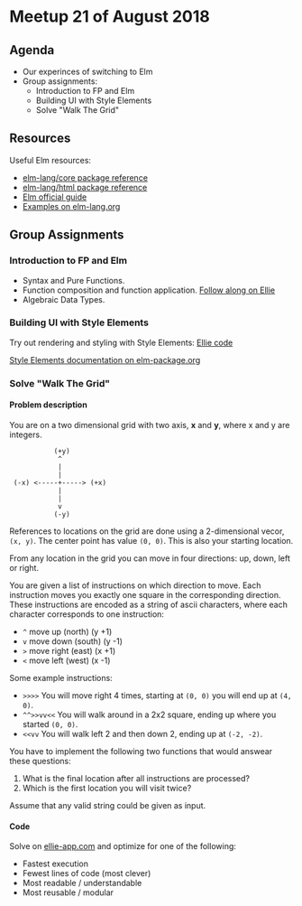 # Meetup 21 of August 2018

## Agenda

- Our experinces of switching to Elm
- Group assignments:
    * Introduction to FP and Elm
    * Building UI with Style Elements
    * Solve "Walk The Grid"

## Resources

Useful Elm resources:

- [elm-lang/core package reference](https://package.elm-lang.org/packages/elm-lang/core/5.1.1)
- [elm-lang/html package reference](https://package.elm-lang.org/packages/elm-lang/html/2.0.0/Html)
- [Elm official guide](https://guide.elm-lang.org/)
- [Examples on elm-lang.org](http://elm-lang.org/examples)


## Group Assignments

### Introduction to FP and Elm

* Syntax and Pure Functions.
* Function composition and function application. [Follow along on Ellie](https://ellie-app.com/375JHt5Kf3Qa1)
* Algebraic Data Types.


### Building UI with Style Elements

Try out rendering and styling with Style Elements: [Ellie code](https://ellie-app.com/36Rh75CJqDPa1)

[Style Elements documentation on elm-package.org](https://package.elm-lang.org/packages/mdgriffith/stylish-elephants/6.0.2/Element)


### Solve "Walk The Grid"

#### Problem description

You are on a two dimensional grid with two axis, **x** and **y**, where
x and y are integers.

```
           (+y)
            ^
            |
            |
 (-x) <-----+-----> (+x)
            |
            |
            v
           (-y)
```

References to locations on the grid are done using a 2-dimensional vecor, `(x, y)`.
The center point has value `(0, 0)`. This is also your starting
location.

From any location in the grid you can move in four directions:
up, down, left or right.

You are given a list of instructions on which direction to move.
Each instruction moves you exactly one square in the
corresponding direction. These instructions are encoded as a string
of ascii characters, where each character corresponds to one
instruction:

* `^` move up (north) (y +1)
* `v` move down (south) (y -1)
* `>` move right (east) (x +1)
* `<` move left (west) (x -1)

Some example instructions:

* `>>>>` You will move right 4 times, starting at `(0, 0)` you will end up at `(4, 0)`.
* `^^>>vv<<` You will walk around in a 2x2 square, ending up where you started `(0, 0)`.
* `<<vv` You will walk left 2 and then down 2, ending up at `(-2, -2)`.

You have to implement the following two functions that would answear
these questions:

1. What is the final location after all instructions
   are processed?
2. Which is the first location you will visit twice?

Assume that any valid string could be given as input.

#### Code

Solve on [ellie-app.com](https://ellie-app.com/LkgBcvYHWMa1) and optimize for one of
the following:

- Fastest execution
- Fewest lines of code (most clever)
- Most readable / understandable
- Most reusable / modular

